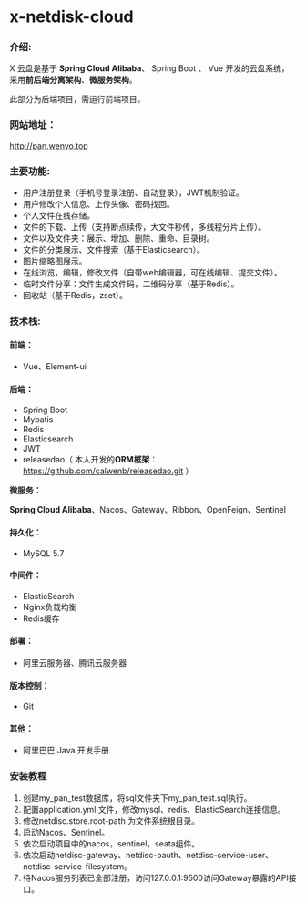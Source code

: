 # x-netdisk-cloud

### 介绍:

X 云盘是基于 **Spring Cloud Alibaba**、 Spring Boot 、 Vue 开发的云盘系统，采用**前后端分离架构**、**微服务架构**。

此部分为后端项目，需运行前端项目。

### 网站地址：

http://pan.wenyo.top

### 主要功能:

- 用户注册登录（手机号登录注册、自动登录），JWT机制验证。
- 用户修改个人信息、上传头像、密码找回。
- 个人文件在线存储。
- 文件的下载、上传（支持断点续传，大文件秒传，多线程分片上传）。
- 文件以及文件夹：展示、增加、删除、重命、目录树。
- 文件的分类展示、文件搜索（基于Elasticsearch）。
- 图片缩略图展示。
- 在线浏览，编辑，修改文件（自带web编辑器，可在线编辑、提交文件）。
- 临时文件分享：文件生成文件码，二维码分享（基于Redis）。
- 回收站（基于Redis，zset）。



### 技术栈:

#### 前端：

- Vue、Element-ui

#### 后端：

- Spring Boot
- Mybatis
- Redis
- Elasticsearch 
- JWT
- releasedao（ 本人开发的**ORM框架**：https://github.com/calwenb/releasedao.git ）

**微服务：**

 **Spring Cloud Alibaba**、Nacos、Gateway、Ribbon、OpenFeign、Sentinel

#### 持久化：

- MySQL 5.7

#### 中间件：

- ElasticSearch
- Nginx负载均衡
- Redis缓存

#### 部署：

- 阿里云服务器、腾讯云服务器

#### 版本控制：

- Git

#### 其他：

- 阿里巴巴 Java 开发手册


### 安装教程

1.  创建my_pan_test数据库，将sql文件夹下my_pan_test.sql执行。
2.  配置application.yml 文件，修改mysql、redis、ElasticSearch连接信息。
3.  修改netdisc.store.root-path 为文件系统根目录。
4.  启动Nacos、Sentinel。
5.  依次启动项目中的nacos，sentinel，seata组件。
6.  依次启动netdisc-gateway、netdisc-oauth、netdisc-service-user、netdisc-service-filesystem。
7.  待Nacos服务列表已全部注册，访问127.0.0.1:9500访问Gateway暴露的API接口。
